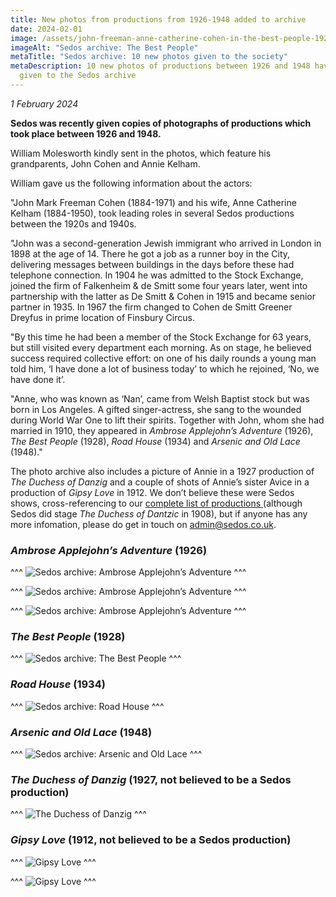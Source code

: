 ```yaml
---
title: New photos from productions from 1926-1948 added to archive
date: 2024-02-01
image: /assets/john-freeman-anne-catherine-cohen-in-the-best-people-1928-autocorrected-.jpg
imageAlt: "Sedos archive: The Best People"
metaTitle: "Sedos archive: 10 new photos given to the society"
metaDescription: 10 new photos of productions between 1926 and 1948 have been
  given to the Sedos archive
---
```

*1 February 2024*

**Sedos was recently given copies of photographs of productions which took place between 1926 and 1948.**

William Molesworth kindly sent in the photos, which feature his grandparents, John Cohen and Annie Kelham.

William gave us the following information about the actors:

"John Mark Freeman Cohen (1884-1971) and his wife, Anne Catherine Kelham (1884-1950), took leading roles in several Sedos productions between the 1920s and 1940s. 

"John was a second-generation Jewish immigrant who arrived in London in 1898 at the age of 14. There he got a job as a runner boy in the City, delivering messages between buildings in the days before these had telephone connection. In 1904 he was admitted to the Stock Exchange, joined the firm of Falkenheim & de Smitt some four years later, went into partnership with the latter as De Smitt & Cohen in 1915 and became senior partner in 1935. In 1967 the firm changed to Cohen de Smitt Greener Dreyfus in prime location of Finsbury Circus. 

"By this time he had been a member of the Stock Exchange for 63 years, but still visited every department each morning. As on stage, he believed success required collective effort: on one of his daily rounds a young man told him, ‘I have done a lot of business today’ to which he rejoined, ‘No, we have done it’. 

"Anne, who was known as ‘Nan’, came from Welsh Baptist stock but was born in Los Angeles. A gifted singer-actress, she sang to the wounded during World War One to lift their spirits. Together with John, whom she had married in 1910, they appeared in *Ambrose Applejohn’s Adventure* (1926), *The Best People* (1928), *Road House* (1934) and *Arsenic and Old Lace* (1948)."

The photo archive also includes a picture of Annie in a 1927 production of *The Duchess of Danzig* and a couple of shots of Annie’s sister Avice in a production of *Gipsy Love* in 1912. We don’t believe these were Sedos shows, cross-referencing to our [complete list of productions ](https://www.sedos.co.uk/all-shows)(although Sedos did stage *The Duchess of Dantzic* in 1908), but if anyone has any more infomation, please do get in touch on [admin@sedos.co.uk](mailto:admin@sedos.co.uk).

### *Ambrose Applejohn’s Adventure* (1926)

^^^
![Sedos archive: Ambrose Applejohn’s Adventure](/assets/annie-catherine-nan-kelham-mrs.-john-cohen-in-ambrose-applejohn-s-adventure-1-1926-autocorrected-.jpg)
^^^ 

^^^
![Sedos archive: Ambrose Applejohn’s Adventure](/assets/annie-catherine-nan-kelham-mrs.-john-cohen-in-ambrose-applejohn-s-adventure-2-1926-autocorrected-.jpg)
^^^ 

^^^
![Sedos archive: Ambrose Applejohn’s Adventure](/assets/john-freeman-cohen-in-ambrose-applejohn-s-adventure-1926-autocorrected-.jpg)
^^^ 

### *The Best People* (1928)

^^^
![Sedos archive: The Best People](/assets/john-freeman-anne-catherine-cohen-in-the-best-people-1928-autocorrected-.jpg)
^^^ 

### *Road House* (1934)

^^^
![Sedos archive: Road House](/assets/annie-catherine-nan-kelham-mrs.-john-cohen-in-road-house-1934-autocorrected-.jpg)
^^^ 

### *Arsenic and Old Lace* (1948)

^^^
![Sedos archive: Arsenic and Old Lace](/assets/annie-catherine-cohen-in-arsenic-old-lace-1948-.jpg)
^^^ 

### *The Duchess of Danzig* (1927, not believed to be a Sedos production)

^^^
![The Duchess of Danzig](/assets/annie-catherine-nan-kelham-mrs.-john-cohen-in-duchess-of-danzig-1927-autocorrected-.jpg)
^^^ 

### *Gipsy Love* (1912, not believed to be a Sedos production)

^^^
![Gipsy Love](/assets/avice-kelham-in-gipsy-love-1912.jpg)
^^^ 

^^^
![Gipsy Love](/assets/avice-kelham-lauri-de-frece-in-gipsy-love-1912.jpg)
^^^
